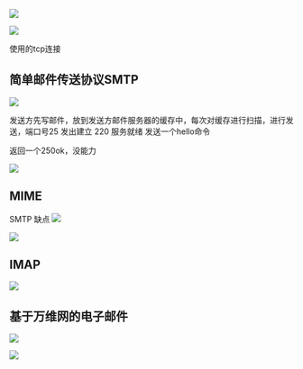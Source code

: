 
![](https://files.mdnice.com/user/8332/f1c3cd57-b4da-468f-8ddf-a8246c6ab7be.png)




![](https://files.mdnice.com/user/8332/21f78f33-ab2a-413e-8277-7fd9471b4410.png)

使用的tcp连接


## 简单邮件传送协议SMTP

![](https://files.mdnice.com/user/8332/1a0953b9-10dc-4405-81d5-e14ccf100f10.png)  


发送方先写邮件，放到发送方邮件服务器的缓存中，每次对缓存进行扫描，进行发送，端口号25 发出建立  220 服务就绪
发送一个hello命令

返回一个250ok，没能力 



![](https://files.mdnice.com/user/8332/933ae75c-68b3-4d97-a815-7bf1ee4c913c.png)

## MIME
SMTP 缺点
![](https://files.mdnice.com/user/8332/3cb9326c-417b-45ee-ac7b-b7d05089a414.png)





![](https://files.mdnice.com/user/8332/3dac1753-b670-4294-a595-a2dae9ceaf87.png)

## IMAP
![](https://files.mdnice.com/user/8332/4b0dcdb7-919c-41d2-8364-0481872ef606.png)

## 基于万维网的电子邮件

![](https://files.mdnice.com/user/8332/71cf4a10-56d7-4e33-b6cb-fdf4462667b9.png)


![](https://files.mdnice.com/user/8332/a68fd094-b434-4ef2-8cea-38ff7e3e327b.png)
